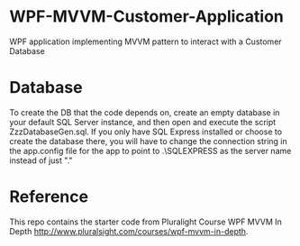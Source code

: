 # WPF-MVVM-Customer-Application
WPF application implementing MVVM pattern to interact with a Customer Database

# Database
To create the DB that the code depends on, create an empty database in your default SQL Server instance, and then open and execute the script ZzzDatabaseGen.sql. If you only have SQL Express installed or choose to create the database there, you will have to change the connection string in the app.config file for the app to point to .\SQLEXPRESS as the server name instead of just "."

# Reference
This repo contains the starter code from Pluralight Course WPF MVVM In Depth http://www.pluralsight.com/courses/wpf-mvvm-in-depth. 
